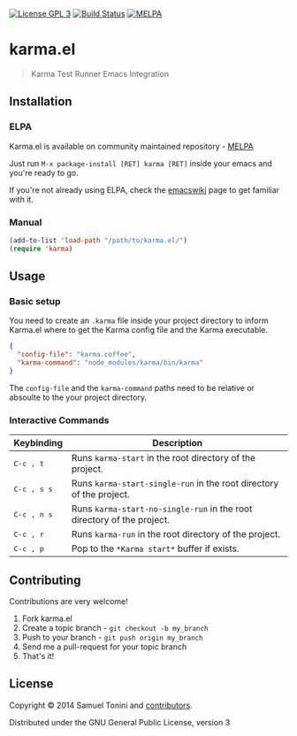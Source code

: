 [![License GPL 3][badge-license]](http://www.gnu.org/licenses/gpl-3.0.txt)
[![Build Status](https://travis-ci.org/tonini/karma.el.png)](https://travis-ci.org/tonini/karma.el)
[![MELPA](http://melpa.org/packages/karma-badge.svg)](http://melpa.org/#/karma)

# karma.el

> Karma Test Runner Emacs Integration

## Installation

### ELPA

Karma.el is available on community maintained repository - [MELPA](http://melpa.milkbox.net/)

Just run `M-x package-install [RET] karma [RET]` inside your emacs and you're ready to go.

If you're not already using ELPA, check the [emacswiki](http://www.emacswiki.org/emacs/ELPA) page to get
familiar with it.

### Manual

```lisp
(add-to-list 'load-path "/path/to/karma.el/")
(require 'karma)
```

## Usage

### Basic setup

You need to create an `.karma` file inside your project directory to inform
Karma.el where to get the Karma config file and the Karma executable.

```json
{
  "config-file": "karma.coffee",
  "karma-command": "node_modules/karma/bin/karma"
}
```

The `config-file` and the `karma-command` paths need to be relative or absoulte
to the your project directory.

### Interactive Commands

Keybinding           | Description
---------------------|---------------
<kbd>C-c , t</kbd>   | Runs `karma-start` in the root directory of the project.
<kbd>C-c , s s</kbd> | Runs `karma-start-single-run` in the root directory of the project.
<kbd>C-c , n s</kbd> | Runs `karma-start-no-single-run` in the root directory of the project.
<kbd>C-c , r</kbd>   | Runs `karma-run` in the root directory of the project.
<kbd>C-c , p</kbd>   | Pop to the `*Karma start*` buffer if exists.

## Contributing

Contributions are very welcome!

1. Fork karma.el
2. Create a topic branch - `git checkout -b my_branch`
4. Push to your branch - `git push origin my_branch`
5. Send me a pull-request for your topic branch
6. That's it!

## License

Copyright © 2014 Samuel Tonini and
[contributors](https://github.com/tonini/karma.el/contributors).

Distributed under the GNU General Public License, version 3

[badge-license]: https://img.shields.io/badge/license-GPL_3-green.svg
